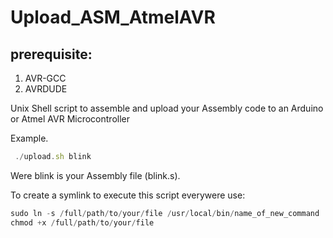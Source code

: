 # Upload_ASM_AtmelAVR

## prerequisite: 
1. AVR-GCC 
1. AVRDUDE 

Unix Shell script to assemble and upload your Assembly code to an Arduino or Atmel AVR Microcontroller <br />

Example. 
 ```javascript
  ./upload.sh blink 
```  
Were blink is your Assembly file (blink.s). <br />
  
To create a symlink to execute this script everywere use:  <br />

 ```javascript
sudo ln -s /full/path/to/your/file /usr/local/bin/name_of_new_command 
chmod +x /full/path/to/your/file 
```

